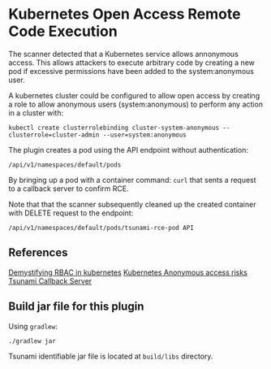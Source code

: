 # Kubernetes Open Access Remote Code Execution

The scanner detected that a Kubernetes service allows annonymous access. 
This allows attackers to execute arbitrary code by creating a new pod if excessive permissions
have been added to the system:anonymous user. 

A kubernetes cluster could be configured to allow open access by creating a role to 
allow anonymous users (system:anonymous) to perform any action in a cluster with: 

`kubectl create clusterrolebinding cluster-system-anonymous --clusterrole=cluster-admin --user=system:anonymous`

The plugin creates a pod using the API endpoint without authentication:

`/api/v1/namespaces/default/pods`

By bringing up a pod with a container command: `curl` that sents a request to a callback server to confirm RCE.

Note that that the scanner subsequently cleaned up the created container with DELETE request to the endpoint:

`/api/v1/namespaces/default/pods/tsunami-rce-pod API`

## References

[Demystifying RBAC in kubernetes](https://www.cncf.io/blog/2018/08/01/demystifying-rbac-in-kubernetes/)
[Kubernetes Anonymous access risks](https://github.com/kubernetes-sigs/apiserver-builder-alpha/issues/225#issuecomment-501444546)
[Tsunami Callback Server](https://github.com/google/tsunami-security-scanner-callback-server)

## Build jar file for this plugin

Using `gradlew`:

```shell
./gradlew jar
```

Tsunami identifiable jar file is located at `build/libs` directory.
